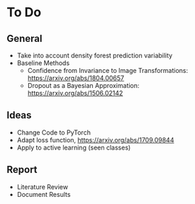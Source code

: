 # To Do

## General 
- Take into account density forest prediction variability
- Baseline Methods
    - Confidence from Invariance to Image Transformations: https://arxiv.org/abs/1804.00657
    - Dropout as a Bayesian Approximation: https://arxiv.org/abs/1506.02142

## Ideas 
- Change Code to PyTorch
- Adapt loss function, https://arxiv.org/abs/1709.09844
- Apply to active learning (seen classes)

## Report
- Literature Review
- Document Results


